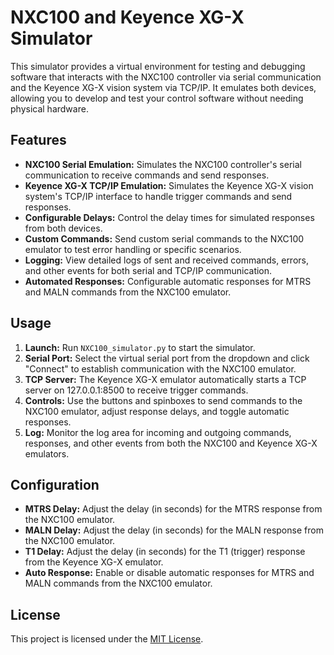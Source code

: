 # NXC100 and Keyence XG-X Simulator

This simulator provides a virtual environment for testing and debugging software that interacts with the NXC100 controller via serial communication and the Keyence XG-X vision system via TCP/IP. It emulates both devices, allowing you to develop and test your control software without needing physical hardware.

## Features

*   **NXC100 Serial Emulation:** Simulates the NXC100 controller's serial communication to receive commands and send responses.
*   **Keyence XG-X TCP/IP Emulation:** Simulates the Keyence XG-X vision system's TCP/IP interface to handle trigger commands and send responses.
*   **Configurable Delays:**  Control the delay times for simulated responses from both devices.
*   **Custom Commands:** Send custom serial commands to the NXC100 emulator to test error handling or specific scenarios.
*   **Logging:** View detailed logs of sent and received commands, errors, and other events for both serial and TCP/IP communication.
*   **Automated Responses:** Configurable automatic responses for MTRS and MALN commands from the NXC100 emulator.

## Usage

1.  **Launch:** Run `NXC100_simulator.py` to start the simulator.
2.  **Serial Port:** Select the virtual serial port from the dropdown and click "Connect" to establish communication with the NXC100 emulator.
3.  **TCP Server:** The Keyence XG-X emulator automatically starts a TCP server on 127.0.0.1:8500 to receive trigger commands.
4.  **Controls:** Use the buttons and spinboxes to send commands to the NXC100 emulator, adjust response delays, and toggle automatic responses.
5.  **Log:** Monitor the log area for incoming and outgoing commands, responses, and other events from both the NXC100 and Keyence XG-X emulators.

## Configuration

*   **MTRS Delay:** Adjust the delay (in seconds) for the MTRS response from the NXC100 emulator.
*   **MALN Delay:** Adjust the delay (in seconds) for the MALN response from the NXC100 emulator.
*   **T1 Delay:** Adjust the delay (in seconds) for the T1 (trigger) response from the Keyence XG-X emulator.
*   **Auto Response:** Enable or disable automatic responses for MTRS and MALN commands from the NXC100 emulator.

## License

This project is licensed under the [MIT License](LICENSE).
